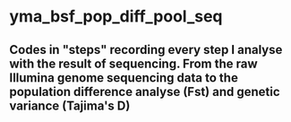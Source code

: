 # yma_bsf_pop_diff_pool_seq
## Codes in "steps" recording every step I analyse with the result of sequencing. From the raw Illumina genome sequencing data to the population difference analyse (Fst) and genetic variance (Tajima's D)
## 
